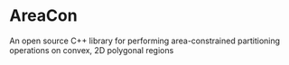 # AreaCon
An open source C++ library for performing area-constrained partitioning operations on convex, 2D polygonal regions
